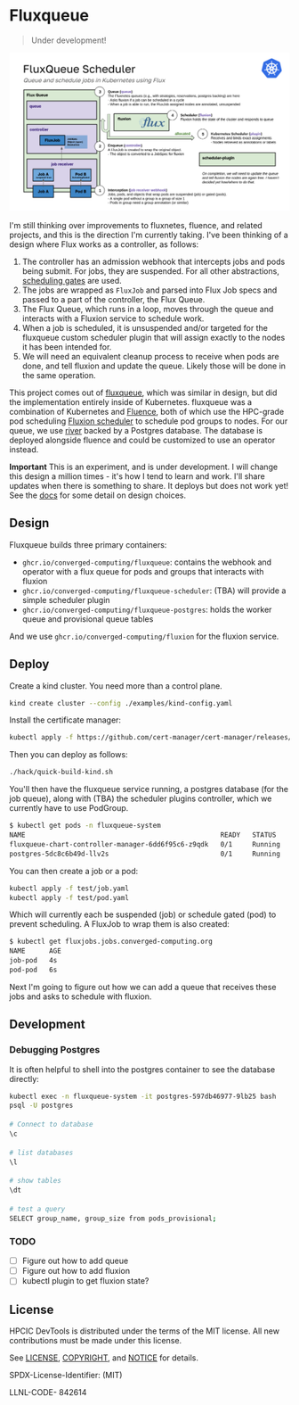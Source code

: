 # Fluxqueue

> Under development!

![img/fluxqueue.png](img/fluxqueue.png)

I'm still thinking over improvements to fluxnetes, fluence, and related projects, and this is the direction I'm currently taking. I've been thinking of a design where Flux works as a controller, as follows:

1. The controller has an admission webhook that intercepts jobs and pods being submit. For jobs, they are suspended. For all other abstractions, [scheduling gates](https://kubernetes.io/blog/2022/12/26/pod-scheduling-readiness-alpha/) are used.
2. The jobs are wrapped as `FluxJob` and parsed into Flux Job specs and passed to a part of the controller, the Flux Queue.
3. The Flux Queue, which runs in a loop, moves through the queue and interacts with a Fluxion service to schedule work.
4. When a job is scheduled, it is unsuspended and/or targeted for the fluxqueue custom scheduler plugin that will assign exactly to the nodes it has been intended for.
5. We will need an equivalent cleanup process to receive when pods are done, and tell fluxion and update the queue. Likely those will be done in the same operation.

This project comes out of [fluxqueue](https://github.com/converged-computing/fluxqueue), which was similar in design, but did the implementation entirely inside of Kubernetes. fluxqueue was a combination of Kubernetes and [Fluence](https://github.com/flux-framework/flux-k8s), both of which use the HPC-grade pod scheduling [Fluxion scheduler](https://github.com/flux-framework/flux-sched) to schedule pod groups to nodes. For our queue, we use [river](https://riverqueue.com/docs) backed by a Postgres database. The database is deployed alongside fluence and could be customized to use an operator instead.

**Important** This is an experiment, and is under development. I will change this design a million times - it's how I tend to learn and work. I'll share updates when there is something to share. It deploys but does not work yet!
See the [docs](docs) for some detail on design choices.

## Design

Fluxqueue builds three primary containers:

 - `ghcr.io/converged-computing/fluxqueue`: contains the webhook and operator with a flux queue for pods and groups that interacts with fluxion
 - `ghcr.io/converged-computing/fluxqueue-scheduler`: (TBA) will provide a simple scheduler plugin
 - `ghcr.io/converged-computing/fluxqueue-postgres`: holds the worker queue and provisional queue tables

And we use `ghcr.io/converged-computing/fluxion` for the fluxion service.

## Deploy

Create a kind cluster. You need more than a control plane.

```bash
kind create cluster --config ./examples/kind-config.yaml
```

Install the certificate manager:

```bash
kubectl apply -f https://github.com/cert-manager/cert-manager/releases/download/v1.13.1/cert-manager.yaml
```

Then you can deploy as follows:

```bash
./hack/quick-build-kind.sh
```

You'll then have the fluxqueue service running, a postgres database (for the job queue), along with (TBA) the scheduler plugins controller, which we
currently have to use PodGroup.

```bash
$ kubectl get pods -n fluxqueue-system
NAME                                                 READY   STATUS    RESTARTS   AGE
fluxqueue-chart-controller-manager-6dd6f95c6-z9qdk   0/1     Running   0          9s
postgres-5dc8c6b49d-llv2s                            0/1     Running   0          9s
```

You can then create a job or a pod:

```bash
kubectl apply -f test/job.yaml
kubectl apply -f test/pod.yaml
```

Which will currently each be suspended (job) or schedule gated (pod) to prevent scheduling. A FluxJob to wrap them is also created:

```bash
$ kubectl get fluxjobs.jobs.converged-computing.org 
NAME      AGE
job-pod   4s
pod-pod   6s
```

Next I'm going to figure out how we can add a queue that receives these jobs and asks to schedule with fluxion.

## Development

### Debugging Postgres

It is often helpful to shell into the postgres container to see the database directly:

```bash
kubectl exec -n fluxqueue-system -it postgres-597db46977-9lb25 bash
psql -U postgres

# Connect to database 
\c

# list databases
\l

# show tables
\dt

# test a query
SELECT group_name, group_size from pods_provisional;
```

### TODO

- [ ] Figure out how to add queue
- [ ] Figure out how to add fluxion
- [ ] kubectl plugin to get fluxion state?

## License

HPCIC DevTools is distributed under the terms of the MIT license.
All new contributions must be made under this license.

See [LICENSE](https://github.com/converged-computing/cloud-select/blob/main/LICENSE),
[COPYRIGHT](https://github.com/converged-computing/cloud-select/blob/main/COPYRIGHT), and
[NOTICE](https://github.com/converged-computing/cloud-select/blob/main/NOTICE) for details.

SPDX-License-Identifier: (MIT)

LLNL-CODE- 842614
